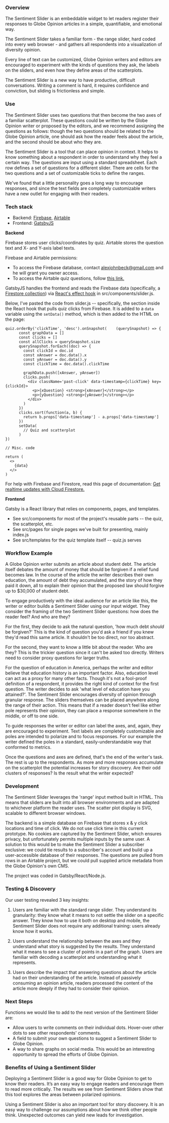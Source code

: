 ### Overview

The Sentiment Slider is an embeddable widget to let readers register their responses to Globe Opinion articles in a simple, quantifiable, and emotional way.

The Sentiment Slider takes a familiar form - the range slider, hard coded into every web browser - and gathers all respondents into a visualization of diversity opinion.

Every line of text can be customized, Globe Opinion writers and editors are encouraged to experiment with the kinds of questions they ask, the labels on the sliders, and even how they define areas of the scatterplots.

The Sentiment Slider is a new way to have productive, difficult conversations. Writing a comment is hard, it requires confidence and conviction, but sliding is frictionless and simple.

### Use

The Sentiment Slider uses two questions that then become the two axes of a familiar scatterplot. These questions could be written by the Globe Opinion writer or proposed by the editors, and we recommend assigning the questions as follows: though the two questions should be related to the Globe Opinion article, one should ask how the reader feels about the article, and the second should be about who they are.

The Sentiment Slider is a tool that can place opinion in context. It helps to know something about a respondent in order to understand why they feel a certain way.
The questions are input using a standard spreadsheet. Each row defines a set of questions for a different slider. There are cells for the two questions and a set of customizable ticks to define the ranges.

We've found that a little personality goes a long way to encourage responses, and since the text fields are completely customizable writers have a new outlet for engaging with their readers.

### Tech stack

- Backend: [Firebase](https://firebase.google.com/products/firestore?gclsrc=ds&gclsrc=ds&gclid=CN-X97Wl6vACFTMlrQYds88DQg), [Airtable](https://airtable.com/)
- Frontend: [GatsbyJS](https://www.gatsbyjs.com/)

**Backend**

Firebase stores user clicks/coordinates by quiz. Airtable stores the question text and X- and Y-axis label texts.

Firebase and Airtable permissions:
- To access the Firebase database, contact alexjohnbeck@gmail.com and he will grant you owner access.
- To access the Airtable quiz questions, follow [this link.](https://airtable.com/invite/l?inviteId=inv0TeOAey0YnsHly&inviteToken=051582011191cdc9f51baf91747aa0df86552f81e1761b1b0a02570ce178ee20)

GatsbyJS handles the frontend and reads the Firebase data (specifically, a [Firestore collection](https://firebase.google.com/products/firestore)) via [React's effect hook](https://reactjs.org/docs/hooks-effect.html) in src/components/slider.js.

Below, I've pasted the code from slider.js -- specifically, the section inside the React hook that pulls quiz clicks from Firebase. It is added to a `data` variable using the `setData()` method, which is then added to the HTML on the page:

```
quiz.orderBy('clickTime', 'desc').onSnapshot(    (querySnapshot) => {
      const graphData = []
      const clicks = []
      const allClicks = querySnapshot.size
      querySnapshot.forEach((doc) => {
        const clickId = doc.id
        const xAnswer = doc.data().x
        const yAnswer = doc.data().y
        const clickTime = doc.data().clickTime

        graphData.push([xAnswer, yAnswer])
        clicks.push(
          <div className='past-click' data-timestamp={clickTime} key={clickId}>
            <p>{xQuestion} <strong>{xAnswer}</strong></p>
            <p>{yQuestion} <strong>{yAnswer}</strong></p>
          </div>
        )
      })
      clicks.sort(function(a, b) {
        return b.props['data-timestamp'] - a.props['data-timestamp']
      })
      setData(
        // Quiz and scatterplot
      )
})

// Misc. code

return (
  <>
    {data}
  </>
)
```

For help with Firebase and Firestore, read this page of documentation: [Get realtime updates with Cloud Firestore.](https://firebase.google.com/docs/firestore/query-data/listen)

**Frontend**

Gatsby is a React library that relies on components, pages, and templates.
- See src/components for most of the project's reusable parts -- the quiz, the scatterplot, etc.
- See src/pages for single pages we've built for presenting, mainly index.js
- See src/templates for the quiz template itself -- quiz.js serves 

### Workflow Example

A Globe Opinion writer submits an article about student debt. The article itself debates the amount of money that should be forgiven if a relief fund becomes law. In the course of the article the writer describes their own education, the amount of debt they accumulated, and the story of how they paid it down, all to explain their opinion that the proposed law should forgive up to $30,000 of student debt.

To engage productively with the ideal audience for an article like this, the writer or editor builds a Sentiment Slider using our input widget. They consider the framing of the two Sentiment Slider questions: how does the reader feel? And who are they?

For the first, they decide to ask the natural question, 'how much debt *should* be forgiven?' This is the kind of question you'd ask a friend if you knew they'd read this same article. It shouldn't be too direct, nor too abstract.

For the second, they want to know a little bit about the reader. Who are they? This is the trickier question since it can't be asked too directly. Writers need to consider proxy questions for larger truths.

For the question of education in America, perhaps the writer and editor believe that education history is an important factor. Also, education level can act as a proxy for many other facts. Though it's not a fool-proof definition of a respondent, it provides the right kind of context for the first question. The writer decides to ask 'what level of education have you attained?'.
The Sentiment Slider encourages diversity of opinion through granular response. The sliders themselves can be placed anywhere along the range of their action. This means that if a reader doesn't feel like either pole represents their opinion, they can place a response somewhere in the middle, or off to one side.

To guide responses the writer or editor can label the axes, and, again, they are encouraged to experiment. Text labels are completely customizable and poles are intended to polarize and to focus responses. For our example the writer defined the poles in a standard, easily-understandable way that conformed to metrics.

Once the questions and axes are defined, that's the end of the writer's task. The rest is up to the respondents. As more and more responses accumulate on the scatterplot the potential increases for story discovery. Are their odd clusters of responses? Is the result what the writer expected?


### Development

The Sentiment Slider leverages the 'range' input method built in HTML. This means that sliders are built into all browser environments and are adapted to whichever platform the reader uses.
The scatter plot display is SVG, scalable to different browser windows.

The backend is a simple database on Firebase that stores x & y click locations and time of click. We do not use click time in this current prototype. No cookies are captured by the Sentiment Slider, which ensures privacy, but unfortunately permits multiple inputs by the same user. A solution to this would be to make the Sentiment Slider a subscriber exclusive: we could tie results to a subscriber's account and build up a user-accessible database of their responses.
The questions are pulled from rows in an Airtable project, but we could pull supplied article metadata from the Globe Opinion's own CMS.

The project was coded in Gatsby/React/Node.js.


### Testing & Discovery

Our user testing revealed 3 key insights:
1. Users are familiar with the standard range slider. They understand its granularity: they know what it means to not settle the slider on a specific answer. They know how to use it both on desktop and mobile, the Sentiment Slider does not require any additional training: users already know how it works.

2. Users understand the relationship between the axes and they understand what story is suggested by the results. They understand what it means to see a cluster of points in a part of the graph. Users are familiar with decoding a scatterplot and understanding what it represents.

3. Users describe the impact that answering questions about the article had on their understanding of the article. Instead of passively consuming an opinion article, readers processed the content of the article more deeply if they had to consider their opinion.


### Next Steps

Functions we would like to add to the next version of the Sentiment Slider are:
- Allow users to write comments on their individual dots. Hover-over other dots to see other respondents' comments.
- A field to submit your own questions to suggest a Sentiment Slider to Globe Opinion.
- A way to share graphs on social media. This would be an interesting opportunity to spread the efforts of Globe Opinion.


### Benefits of Using a Sentiment Slider

Deploying a Sentiment Slider is a good way for Globe Opinion to get to know their readers. It’s an easy way to engage readers and encourage them to read more critically.
The results we see from Sentiment Sliders show that this tool explores the areas between polarized opinions.

Using a Sentiment Slider is also an important tool for story discovery. It is an easy way to challenge our assumptions about how we think other people think. Unexpected outcomes can yield new leads for investigation.





